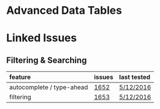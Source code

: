 # Advanced Data Tables

# Linked Issues

## Filtering & Searching

feature                   | issues                                             | last tested
:------------------------ | :------------------------------------------------- | :------------
autocomplete / type-ahead | [1652](https://github.com/18F/openFEC/issues/1652) | [5/12/2016]()
filtering                 | [1653](https://github.com/18F/openFEC/issues/1653) | [5/12/2016]()

